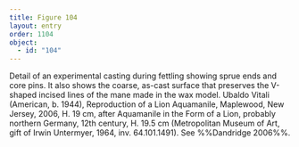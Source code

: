 ```yaml
---
title: Figure 104
layout: entry
order: 1104
object:
  - id: "104"
---
```


Detail of an experimental casting during fettling showing sprue ends and core pins. It also shows the coarse, as-cast surface that preserves the V-shaped incised lines of the mane made in the wax model. Ubaldo Vitali (American, b. 1944), Reproduction of a Lion Aquamanile, Maplewood, New Jersey, 2006, H. 19 cm, after Aquamanile in the Form of a Lion, probably northern Germany, 12th century, H. 19.5 cm (Metropolitan Museum of Art, gift of Irwin Untermyer, 1964, inv. 64.101.1491). See %%Dandridge 2006%%.

